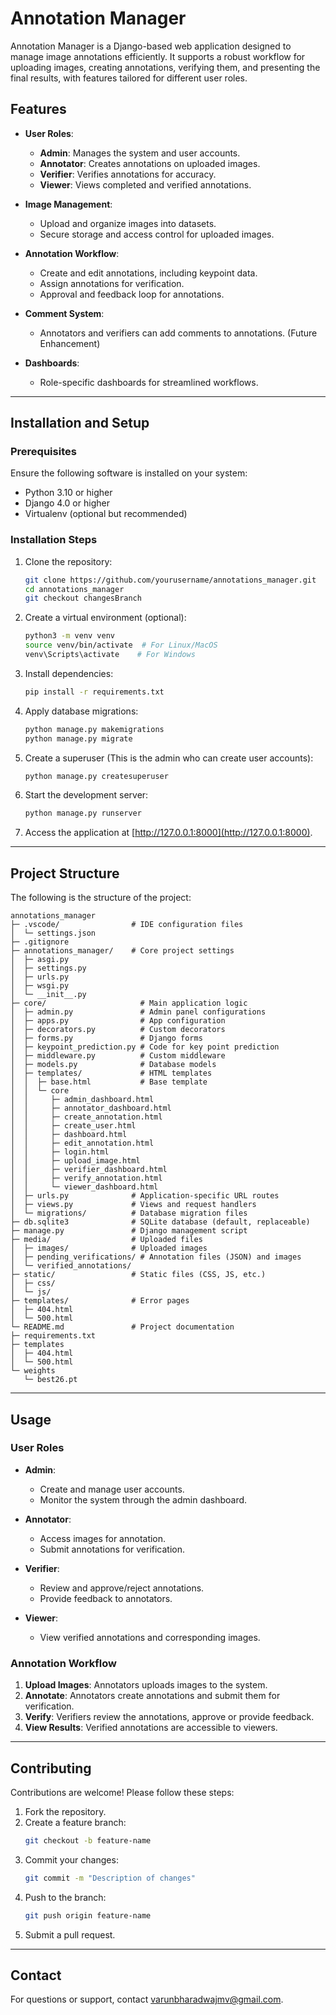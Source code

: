 # Annotation Manager

Annotation Manager is a Django-based web application designed to manage image annotations efficiently. It supports a robust workflow for uploading images, creating annotations, verifying them, and presenting the final results, with features tailored for different user roles.

## Features

- **User Roles**:

  - **Admin**: Manages the system and user accounts.
  - **Annotator**: Creates annotations on uploaded images.
  - **Verifier**: Verifies annotations for accuracy.
  - **Viewer**: Views completed and verified annotations.

- **Image Management**:

  - Upload and organize images into datasets.
  - Secure storage and access control for uploaded images.

- **Annotation Workflow**:

  - Create and edit annotations, including keypoint data.
  - Assign annotations for verification.
  - Approval and feedback loop for annotations.

- **Comment System**:

  - Annotators and verifiers can add comments to annotations. (Future Enhancement)

- **Dashboards**:

  - Role-specific dashboards for streamlined workflows.

---

## Installation and Setup

### Prerequisites

Ensure the following software is installed on your system:

- Python 3.10 or higher
- Django 4.0 or higher
- Virtualenv (optional but recommended)

### Installation Steps

1. Clone the repository:

   ```bash
   git clone https://github.com/yourusername/annotations_manager.git
   cd annotations_manager
   git checkout changesBranch
   ```

2. Create a virtual environment (optional):

   ```bash
   python3 -m venv venv
   source venv/bin/activate  # For Linux/MacOS
   venv\Scripts\activate    # For Windows
   ```

3. Install dependencies:

   ```bash
   pip install -r requirements.txt
   ```

4. Apply database migrations:

   ```bash
   python manage.py makemigrations
   python manage.py migrate
   ```

5. Create a superuser (This is the admin who can create user accounts):
     
   ```bash
   python manage.py createsuperuser
   ```

6. Start the development server:

   ```bash
   python manage.py runserver
   ```

7. Access the application at [http://127.0.0.1:8000](http://127.0.0.1:8000).

---

## Project Structure

The following is the structure of the project:

```
annotations_manager
├─ .vscode/                # IDE configuration files
│  └─ settings.json
├─ .gitignore
├─ annotations_manager/    # Core project settings
│  ├─ asgi.py
│  ├─ settings.py
│  ├─ urls.py
│  ├─ wsgi.py
│  └─ __init__.py
├─ core/                     # Main application logic
│  ├─ admin.py               # Admin panel configurations
│  ├─ apps.py                # App configuration
│  ├─ decorators.py          # Custom decorators
│  ├─ forms.py               # Django forms
│  ├─ keypoint_prediction.py # Code for key point prediction
│  ├─ middleware.py          # Custom middleware
│  ├─ models.py              # Database models
│  ├─ templates/             # HTML templates
│  │  ├─ base.html           # Base template
│  │  └─ core
│  │     ├─ admin_dashboard.html
│  │     ├─ annotator_dashboard.html
│  │     ├─ create_annotation.html
│  │     ├─ create_user.html
│  │     ├─ dashboard.html
│  │     ├─ edit_annotation.html
│  │     ├─ login.html
│  │     ├─ upload_image.html
│  │     ├─ verifier_dashboard.html
│  │     ├─ verify_annotation.html
│  │     └─ viewer_dashboard.html
│  ├─ urls.py              # Application-specific URL routes
│  ├─ views.py             # Views and request handlers
│  └─ migrations/          # Database migration files
├─ db.sqlite3              # SQLite database (default, replaceable)
├─ manage.py               # Django management script
├─ media/                  # Uploaded files
│  ├─ images/              # Uploaded images
│  ├─ pending_verifications/ # Annotation files (JSON) and images
│  └─ verified_annotations/
├─ static/                 # Static files (CSS, JS, etc.)
│  ├─ css/
│  └─ js/
├─ templates/              # Error pages
│  ├─ 404.html
│  └─ 500.html
└─ README.md               # Project documentation
├─ requirements.txt
├─ templates
│  ├─ 404.html
│  └─ 500.html
└─ weights
   └─ best26.pt
```

---

## Usage

### User Roles

- **Admin**:

  - Create and manage user accounts.
  - Monitor the system through the admin dashboard.

- **Annotator**:

  - Access images for annotation.
  - Submit annotations for verification.

- **Verifier**:

  - Review and approve/reject annotations.
  - Provide feedback to annotators.

- **Viewer**:
  - View verified annotations and corresponding images.

### Annotation Workflow

1. **Upload Images**: Annotators uploads images to the system.
2. **Annotate**: Annotators create annotations and submit them for verification.
3. **Verify**: Verifiers review the annotations, approve or provide feedback.
4. **View Results**: Verified annotations are accessible to viewers.

---

## Contributing

Contributions are welcome! Please follow these steps:

1. Fork the repository.
2. Create a feature branch:
   ```bash
   git checkout -b feature-name
   ```
3. Commit your changes:
   ```bash
   git commit -m "Description of changes"
   ```
4. Push to the branch:
   ```bash
   git push origin feature-name
   ```
5. Submit a pull request.

---

## Contact

For questions or support, contact [varunbharadwajmv@gmail.com](mailto:varunbharadwajmv@gmail.com).